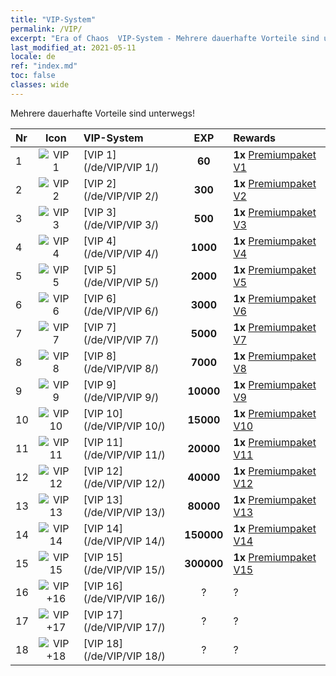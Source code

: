 ```yaml
---
title: "VIP-System"
permalink: /VIP/
excerpt: "Era of Chaos  VIP-System - Mehrere dauerhafte Vorteile sind unterwegs!"
last_modified_at: 2021-05-11
locale: de
ref: "index.md"
toc: false
classes: wide
---
```


  Mehrere dauerhafte Vorteile sind unterwegs!

  |  Nr  | Icon | VIP-System | EXP | Rewards |
  |:-----|:----:|:------------|:---:|:--------|
  | 1 | ![VIP 1](/images/x/chatPri_vipLv1.png) | [VIP 1](/de/VIP/VIP 1/) | **60** | **1x** [Premiumpaket V1](/ItemsDE/con_1297/) |
  | 2 | ![VIP 2](/images/x/chatPri_vipLv2.png) | [VIP 2](/de/VIP/VIP 2/) | **300** | **1x** [Premiumpaket V2](/ItemsDE/con_1298/) |
  | 3 | ![VIP 3](/images/x/chatPri_vipLv3.png) | [VIP 3](/de/VIP/VIP 3/) | **500** | **1x** [Premiumpaket V3](/ItemsDE/con_1299/) |
  | 4 | ![VIP 4](/images/x/chatPri_vipLv4.png) | [VIP 4](/de/VIP/VIP 4/) | **1000** | **1x** [Premiumpaket V4](/ItemsDE/con_1300/) |
  | 5 | ![VIP 5](/images/x/chatPri_vipLv5.png) | [VIP 5](/de/VIP/VIP 5/) | **2000** | **1x** [Premiumpaket V5](/ItemsDE/con_1301/) |
  | 6 | ![VIP 6](/images/x/chatPri_vipLv6.png) | [VIP 6](/de/VIP/VIP 6/) | **3000** | **1x** [Premiumpaket V6](/ItemsDE/con_1302/) |
  | 7 | ![VIP 7](/images/x/chatPri_vipLv7.png) | [VIP 7](/de/VIP/VIP 7/) | **5000** | **1x** [Premiumpaket V7](/ItemsDE/con_1303/) |
  | 8 | ![VIP 8](/images/x/chatPri_vipLv8.png) | [VIP 8](/de/VIP/VIP 8/) | **7000** | **1x** [Premiumpaket V8](/ItemsDE/con_1304/) |
  | 9 | ![VIP 9](/images/x/chatPri_vipLv9.png) | [VIP 9](/de/VIP/VIP 9/) | **10000** | **1x** [Premiumpaket V9](/ItemsDE/con_1305/) |
  | 10 | ![VIP 10](/images/x/chatPri_vipLv10.png) | [VIP 10](/de/VIP/VIP 10/) | **15000** | **1x** [Premiumpaket V10](/ItemsDE/con_1306/) |
  | 11 | ![VIP 11](/images/x/chatPri_vipLv11.png) | [VIP 11](/de/VIP/VIP 11/) | **20000** | **1x** [Premiumpaket V11](/ItemsDE/con_1307/) |
  | 12 | ![VIP 12](/images/x/chatPri_vipLv12.png) | [VIP 12](/de/VIP/VIP 12/) | **40000** | **1x** [Premiumpaket V12](/ItemsDE/con_1308/) |
  | 13 | ![VIP 13](/images/x/chatPri_vipLv13.png) | [VIP 13](/de/VIP/VIP 13/) | **80000** | **1x** [Premiumpaket V13](/ItemsDE/con_1309/) |
  | 14 | ![VIP 14](/images/x/chatPri_vipLv14.png) | [VIP 14](/de/VIP/VIP 14/) | **150000** | **1x** [Premiumpaket V14](/ItemsDE/con_1310/) |
  | 15 | ![VIP 15](/images/x/chatPri_vipLv15.png) | [VIP 15](/de/VIP/VIP 15/) | **300000** | **1x** [Premiumpaket V15](/ItemsDE/con_1311/) |
  | 16 | ![VIP +16](/images/x/chatPri_vipLv16.png) | [VIP 16](/de/VIP/VIP 16/) | ? | ? |
  | 17 | ![VIP +17](/images/x/chatPri_vipLv17.png) | [VIP 17](/de/VIP/VIP 17/) | ? | ? |
  | 18 | ![VIP +18](/images/x/chatPri_vipLv18.png) | [VIP 18](/de/VIP/VIP 18/) | ? | ? |
